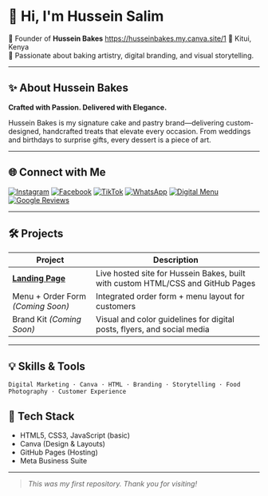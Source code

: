 # 👋 Hi, I'm Hussein Salim

🎂 Founder of **Hussein Bakes** https://husseinbakes.my.canva.site/1
📍 Kitui, Kenya  
🎨 Passionate about baking artistry, digital branding, and visual storytelling.

---

## ✨ About Hussein Bakes

**Crafted with Passion. Delivered with Elegance.**

Hussein Bakes is my signature cake and pastry brand—delivering custom-designed, handcrafted treats that elevate every occasion. From weddings and birthdays to surprise gifts, every dessert is a piece of art.

---

## 🌐 Connect with Me

[![Instagram](https://img.shields.io/badge/Instagram-%23E4405F.svg?&style=for-the-badge&logo=instagram&logoColor=white)](https://instagram.com/husseinbakes)
[![Facebook](https://img.shields.io/badge/Facebook-%231877F2.svg?&style=for-the-badge&logo=facebook&logoColor=white)](https://facebook.com/husseinbakes)
[![TikTok](https://img.shields.io/badge/TikTok-%23000000.svg?&style=for-the-badge&logo=tiktok&logoColor=white)](https://tiktok.com/@husseinbakes)
[![WhatsApp](https://img.shields.io/badge/WhatsApp-25D366?style=for-the-badge&logo=whatsapp&logoColor=white)](https://wa.me/254710975805)
[![Digital Menu](https://img.shields.io/badge/Menu-Website-blue?style=for-the-badge)](https://husseinbakes.my.canva.site/1)
[![Google Reviews](https://img.shields.io/badge/Google-Reviews-red?style=for-the-badge)](https://g.page/r/CeJ9H8jRYjRGEAE/review)

---

## 🛠 Projects

| Project | Description |
|---------|-------------|
| [**Landing Page**](https://husseinbakes.github.io/husseinbakes_website/) | Live hosted site for Hussein Bakes, built with custom HTML/CSS and GitHub Pages |
| Menu + Order Form *(Coming Soon)* | Integrated order form + menu layout for customers |
| Brand Kit *(Coming Soon)* | Visual and color guidelines for digital posts, flyers, and social media |

---

## 💡 Skills & Tools

```
Digital Marketing · Canva · HTML · Branding · Storytelling · Food Photography · Customer Experience
```
## 🔧 Tech Stack

- HTML5, CSS3, JavaScript (basic)
- Canva (Design & Layouts)
- GitHub Pages (Hosting)
- Meta Business Suite
---

> _This was my first repository. Thank you for visiting!_


